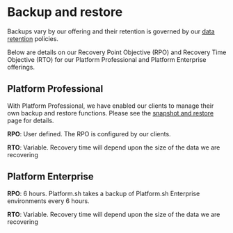 # Backup and restore

Backups vary by our offering and their retention is governed by our [data retention](/security/data-retention.md) policies.

Below are details on our Recovery Point Objective (RPO) and Recovery Time Objective (RTO) for our Platform Professional and Platform Enterprise offerings.

## Platform Professional

With Platform Professional, we have enabled our clients to manage their own backup and restore functions. Please see the [snapshot and restore](/administration/snapshot-and-restore.md) page for details.

**RPO**: User defined. The RPO is configured by our clients.

**RTO**: Variable. Recovery time will depend upon the size of the data we are recovering

## Platform Enterprise

**RPO**: 6 hours. Platform.sh takes a backup of Platform.sh Enterprise environments every 6 hours.

**RTO**: Variable. Recovery time will depend upon the size of the data we are recovering
